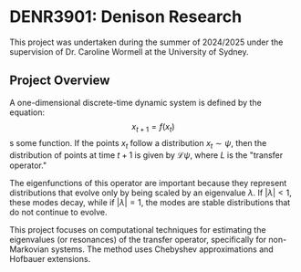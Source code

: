 # DENR3901: Denison Research

This project was undertaken during the summer of 2024/2025 under the supervision of Dr. Caroline Wormell at the University of Sydney.

## Project Overview
A one-dimensional discrete-time dynamic system is defined by the equation: $$x_{t+1}=f(x_t)$$ s some function. If the points $x_t$ follow a distribution $x_t\sim\psi$, then the distribution of points at time $t+1$ is given by $\mathcal{L}\psi$, where $L$ is the "transfer operator."

The eigenfunctions of this operator are important because they represent distributions that evolve only by being scaled by an eigenvalue $\lambda$. If $|\lambda|<1$, these modes decay, while if $|\lambda|=1$, the modes are stable distributions that do not continue to evolve.

This project focuses on computational techniques for estimating the eigenvalues (or resonances) of the transfer operator, specifically for non-Markovian systems. The method uses Chebyshev approximations and Hofbauer extensions.
